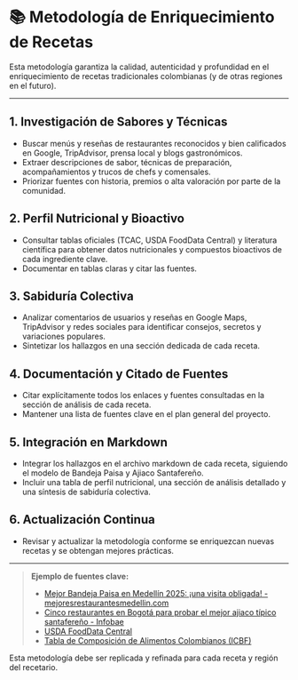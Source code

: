 # 📚 Metodología de Enriquecimiento de Recetas

Esta metodología garantiza la calidad, autenticidad y profundidad en el enriquecimiento de recetas tradicionales colombianas (y de otras regiones en el futuro).

---

## 1. Investigación de Sabores y Técnicas

- Buscar menús y reseñas de restaurantes reconocidos y bien calificados en Google, TripAdvisor, prensa local y blogs gastronómicos.
- Extraer descripciones de sabor, técnicas de preparación, acompañamientos y trucos de chefs y comensales.
- Priorizar fuentes con historia, premios o alta valoración por parte de la comunidad.

## 2. Perfil Nutricional y Bioactivo

- Consultar tablas oficiales (TCAC, USDA FoodData Central) y literatura científica para obtener datos nutricionales y compuestos bioactivos de cada ingrediente clave.
- Documentar en tablas claras y citar las fuentes.

## 3. Sabiduría Colectiva

- Analizar comentarios de usuarios y reseñas en Google Maps, TripAdvisor y redes sociales para identificar consejos, secretos y variaciones populares.
- Sintetizar los hallazgos en una sección dedicada de cada receta.

## 4. Documentación y Citado de Fuentes

- Citar explícitamente todos los enlaces y fuentes consultadas en la sección de análisis de cada receta.
- Mantener una lista de fuentes clave en el plan general del proyecto.

## 5. Integración en Markdown

- Integrar los hallazgos en el archivo markdown de cada receta, siguiendo el modelo de Bandeja Paisa y Ajiaco Santafereño.
- Incluir una tabla de perfil nutricional, una sección de análisis detallado y una síntesis de sabiduría colectiva.

## 6. Actualización Continua

- Revisar y actualizar la metodología conforme se enriquezcan nuevas recetas y se obtengan mejores prácticas.

---

> **Ejemplo de fuentes clave:**
>
> - [Mejor Bandeja Paisa en Medellín 2025: ¡una visita obligada! - mejoresrestaurantesmedellin.com](https://mejoresrestaurantesmedellin.com/bandeja-paisa/)
> - [Cinco restaurantes en Bogotá para probar el mejor ajiaco típico santafereño - Infobae](https://www.infobae.com/america/colombia/2020/11/01/cinco-restaurantes-en-bogota-para-probar-el-mejor-ajiaco-tipico-santafereno/)
> - [USDA FoodData Central](https://fdc.nal.usda.gov/)
> - [Tabla de Composición de Alimentos Colombianos (ICBF)](https://www.icbf.gov.co/bienestar/nutricion/tabla-alimentos)

Esta metodología debe ser replicada y refinada para cada receta y región del recetario.
